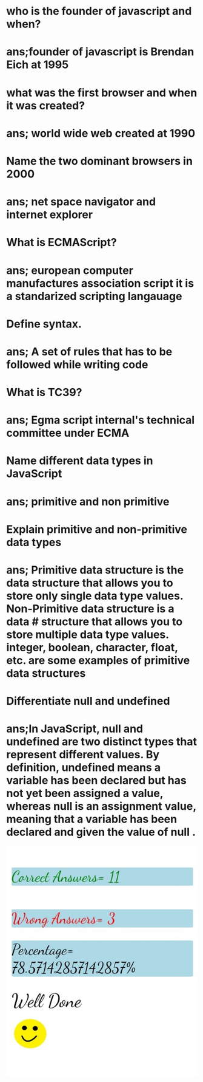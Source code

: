 # who is the founder of javascript and when?
# ans;founder of javascript is Brendan Eich at 1995
# what was the first browser and when it was created?
# ans; world wide web created at 1990
# Name the two dominant browsers in 2000
# ans; net space navigator and internet explorer
# What is ECMAScript?
# ans; european computer manufactures association script it is a standarized scripting langauage
# Define syntax.
# ans; A set of rules that has to be followed while writing code
# What is TC39?
# ans; Egma script internal's technical committee under ECMA
# Name different data types in JavaScript
# ans; primitive and non primitive
# Explain primitive and non-primitive data types
# ans; Primitive data structure is the data structure that allows you to store only single data type values. Non-Primitive data structure is a data # structure that allows you to store multiple data type values. integer, boolean, character, float, etc. are some examples of primitive data structures
# Differentiate null and undefined
# ans;In JavaScript, null and undefined are two distinct types that represent different values. By definition, undefined means a variable has been declared but has not yet been assigned a value, whereas null is an assignment value, meaning that a variable has been declared and given the value of null .

![screenshot 1](./WhatsApp%20Image%202024-04-04%20at%2000.15.05.jpeg)